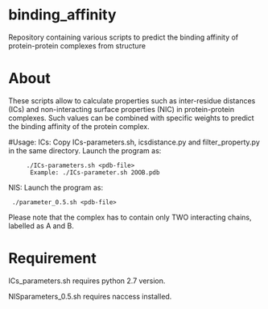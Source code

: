 # binding_affinity
Repository containing various scripts to predict the binding affinity of protein-protein complexes from structure

# About
These scripts allow to calculate properties such as inter-residue distances (ICs) and non-interacting surface properties (NIC) in protein-protein complexes. Such values can be combined with specific weights to predict the binding affinity of the protein complex.

#Usage:
ICs: Copy ICs-parameters.sh, icsdistance.py and filter_property.py in the same directory.
     Launch the program as:

         ./ICs-parameters.sh <pdb-file>
          Example: ./ICs-parameter.sh 2OOB.pdb

NIS: Launch the program as:

     ./parameter_0.5.sh <pdb-file>

Please note that the complex has to contain only TWO interacting chains, labelled as A and B.

# Requirement
ICs_parameters.sh requires python 2.7 version.

NISparameters_0.5.sh requires naccess installed.
